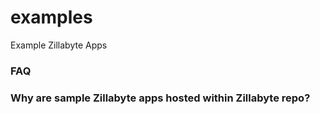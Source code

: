 examples
========

Example Zillabyte Apps


### FAQ


### Why are sample Zillabyte apps hosted within Zillabyte repo?



